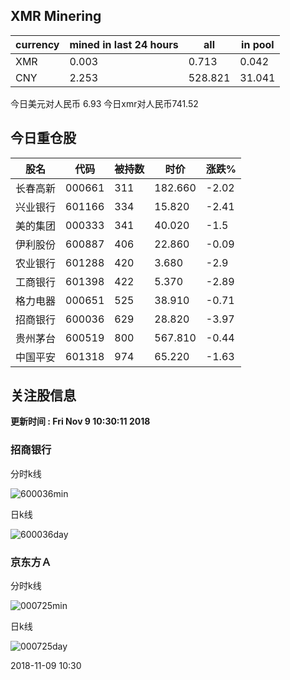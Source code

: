 ## XMR Minering

|currency|mined in last 24 hours|all|in pool|
|---|---|---|---|
|XMR|0.003|0.713|0.042|
|CNY|2.253|528.821|31.041|

今日美元对人民币 6.93	今日xmr对人民币741.52


## 今日重仓股 

|股名|代码|被持数|时价|涨跌%|
|---|---|---|---|---|
|长春高新|000661|311|182.660|-2.02|
|兴业银行|601166|334|15.820|-2.41|
|美的集团|000333|341|40.020|-1.5|
|伊利股份|600887|406|22.860|-0.09|
|农业银行|601288|420|3.680|-2.9|
|工商银行|601398|422|5.370|-2.89|
|格力电器|000651|525|38.910|-0.71|
|招商银行|600036|629|28.820|-3.97|
|贵州茅台|600519|800|567.810|-0.44|
|中国平安|601318|974|65.220|-1.63|

## 关注股信息
**更新时间 : Fri Nov  9 10:30:11 2018**
### 招商银行 
分时k线

![600036min](http://image.sinajs.cn/newchart/min/n/sh600036.gif)

日k线

![600036day](http://image.sinajs.cn/newchart/daily/n/sh600036.gif)

### 京东方Ａ 
分时k线

![000725min](http://image.sinajs.cn/newchart/min/n/sz000725.gif)

日k线

![000725day](http://image.sinajs.cn/newchart/daily/n/sz000725.gif)

2018-11-09 10:30